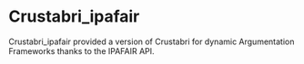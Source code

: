 # Crustabri_ipafair

Crustabri_ipafair provided a version of Crustabri for dynamic Argumentation Frameworks thanks to the IPAFAIR API.
